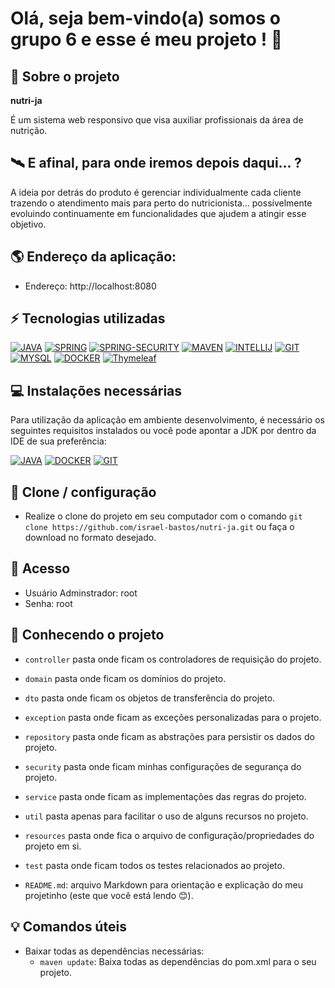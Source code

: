 # Olá, seja bem-vindo(a) somos o grupo 6 e esse é meu projeto ! 👋

## 🏡 Sobre o projeto

**nutri-ja**

É um sistema web responsivo que visa auxiliar profissionais da área 
de nutrição.


## 🛰️ E afinal, para onde iremos depois daqui... ?
A ideia por detrás do produto é gerenciar individualmente cada cliente 
trazendo o atendimento mais para perto do nutricionista... possívelmente 
evoluindo continuamente em funcionalidades que ajudem a atingir esse objetivo.

## 🌎 Endereço da aplicação:

- Endereço: http://localhost:8080

## ⚡ Tecnologias utilizadas

[![JAVA](https://img.shields.io/badge/Java%208-cc0000?style=for-the-badge&logo=openjdk&logoColor=white)](https://www.java.com/pt-BR/download/)
[![SPRING](https://img.shields.io/badge/Spring%20Framework-6db33f?style=for-the-badge&logo=spring&logoColor=white)](https://spring.io/)
[![SPRING-SECURITY](https://img.shields.io/badge/Spring_Security-6DB33F?style=for-the-badge&logo=Spring-Security&logoColor=white)](https://spring.io/projects/spring-security)
[![MAVEN](https://img.shields.io/badge/Maven-c12044?style=for-the-badge&logo=apache-maven&logoColor=white)](https://maven.apache.org/)
[![INTELLIJ](https://img.shields.io/badge/IntelliJ_IDEA-000000.svg?style=for-the-badge&logo=intellij-idea&logoColor=white)](https://www.jetbrains.com/help/idea/installation-guide.html)
[![GIT](https://img.shields.io/badge/GIT-E44C30?style=for-the-badge&logo=git&logoColor=white)](https://git-scm.com)
[![MYSQL](https://img.shields.io/badge/mysql-%2300f.svg?style=for-the-badge&logo=mysql&logoColor=white)](https://www.mysql.com/downloads/)
[![DOCKER](https://img.shields.io/badge/docker-%230db7ed.svg?style=for-the-badge&logo=docker&logoColor=white)](https://www.docker.com/products/docker-desktop/)
[![Thymeleaf](https://img.shields.io/badge/Thymeleaf-%23005C0F.svg?style=for-the-badge&logo=Thymeleaf&logoColor=white)](https://www.thymeleaf.org/)


## 💻 Instalações necessárias

Para utilização da aplicação em ambiente desenvolvimento, é necessário os seguintes requisitos instalados ou você pode apontar a JDK por dentro da IDE de sua preferência:

[![JAVA](https://img.shields.io/badge/Java%208-cc0000?style=for-the-badge&logo=openjdk&logoColor=white)](https://www.java.com/pt-BR/download/)
[![DOCKER](https://img.shields.io/badge/docker-%230db7ed.svg?style=for-the-badge&logo=docker&logoColor=white)](https://www.docker.com/products/docker-desktop/)
[![GIT](https://img.shields.io/badge/GIT-E44C30?style=for-the-badge&logo=git&logoColor=white)](https://git-scm.com)

## 🔧 Clone / configuração

- Realize o clone do projeto em seu computador com o comando `git clone https://github.com/israel-bastos/nutri-ja.git` 
ou faça o download no formato desejado.

## 🔌 Acesso

- Usuário Adminstrador: root
- Senha: root

## 🚀 Conhecendo o projeto

- `controller` pasta onde ficam os controladores de requisição do projeto.


- `domain` pasta onde ficam os domínios do projeto.


- `dto` pasta onde ficam os objetos de transferência do projeto.


- `exception` pasta onde ficam as exceções personalizadas para o projeto. 


- `repository` pasta onde ficam as abstrações para persistir os dados do projeto.


- `security` pasta onde ficam minhas configurações de segurança do projeto.


- `service` pasta onde ficam as implementações das regras do projeto. 


- `util` pasta apenas para facilitar o uso de alguns recursos no projeto.


- `resources` pasta onde fica o arquivo de configuração/propriedades do projeto em si.


- `test` pasta onde ficam todos os testes relacionados ao projeto.


- `README.md`: arquivo Markdown para orientação e explicação do meu projetinho (este que você está lendo 😊).

## 💡 Comandos úteis

- Baixar todas as dependências necessárias:
  - `maven update`: Baixa todas as dependências do pom.xml para o seu projeto.
